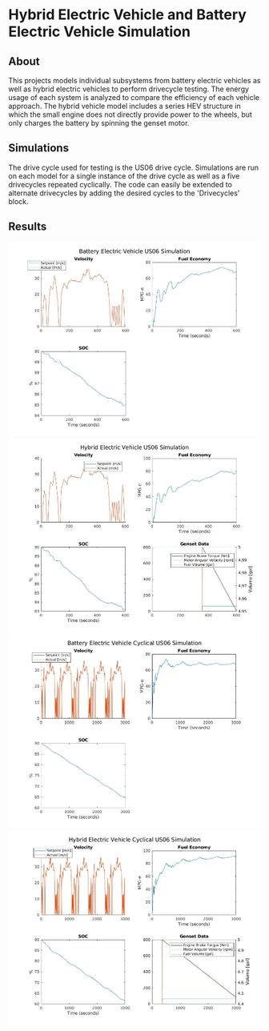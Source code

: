 # Hybrid Electric Vehicle and Battery Electric Vehicle Simulation
## About
This projects models individual subsystems from battery electric vehicles as well as hybrid electric vehicles to perform drivecycle testing. 
The energy usage of each system is analyzed to compare the efficiency of each vehicle approach.  The hybrid vehicle model includes a series HEV
structure in which the small engine does not directly provide power to the wheels, but only charges the battery by spinning the genset motor.  
  
## Simulations
The drive cycle used for testing is the US06 drive cycle.  Simulations are run on each model for a single instance of the drive cycle
as well as a five drivecycles repeated cyclically.  The code can easily be extended to alternate drivecycles by adding the desired cycles
to the 'Drivecycles' block.

## Results
![alt text](https://github.com/cjbagwell/hev-bev-vehicle-simulation/blob/master/images/Battery_Electric_Vehicle_US06_Simulation.jpg)
![alt text](https://github.com/cjbagwell/hev-bev-vehicle-simulation/blob/master/images/Hybrid_Electric_Vehicle_US06_Simulation.jpg)
![alt text](https://github.com/cjbagwell/hev-bev-vehicle-simulation/blob/master/images/Battery_Electric_Vehicle_Cyclical_US06_Simulation.jpg)
![alt text](https://github.com/cjbagwell/hev-bev-vehicle-simulation/blob/master/images/Hybrid_Electric_Vehicle_Cyclical_US06_Simulation.jpg)
